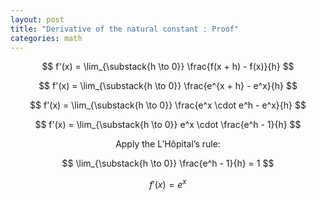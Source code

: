 ```yaml
---
layout: post
title: "Derivative of the natural constant : Proof"
categories: math
---
```


$$
f'(x) = \lim_{\substack{h \to 0}} \frac{f(x + h) - f(x)}{h}
$$

$$
f'(x) = \lim_{\substack{h \to 0}} \frac{e^{x + h} - e^x}{h}
$$

$$
f'(x) = \lim_{\substack{h \to 0}} \frac{e^x \cdot e^h - e^x}{h}
$$

$$
f'(x) = \lim_{\substack{h \to 0}} e^x \cdot \frac{e^h - 1}{h}
$$

$$
\text{Apply the L'Hôpital's rule:}
$$

$$
\lim_{\substack{h \to 0}} \frac{e^h - 1}{h} = 1
$$

$$
f'(x) = e^x
$$
